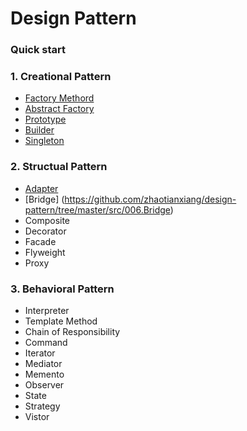 # Design Pattern

### Quick start

### 1. Creational Pattern

   - [Factory Methord](https://github.com/zhaotianxiang/design-pattern/tree/master/src/001.Factory)
   - [Abstract Factory](https://github.com/zhaotianxiang/design-pattern/tree/master/src/001.Factory)
   - [Prototype](https://github.com/zhaotianxiang/design-pattern/tree/master/src/002.Prototype)
   - [Builder](https://github.com/zhaotianxiang/design-pattern/tree/master/src/003.Builder)
   - [Singleton](https://github.com/zhaotianxiang/design-pattern/tree/master/src/004.Singleton)

### 2. Structual Pattern

   - [Adapter](https://github.com/zhaotianxiang/design-pattern/tree/master/src/005.Adapter)
   - [Bridge] (https://github.com/zhaotianxiang/design-pattern/tree/master/src/006.Bridge)
   - Composite
   - Decorator
   - Facade
   - Flyweight
   - Proxy

### 3. Behavioral Pattern

   - Interpreter
   - Template Method
   - Chain of Responsibility
   - Command
   - Iterator
   - Mediator
   - Memento
   - Observer
   - State
   - Strategy
   - Vistor
